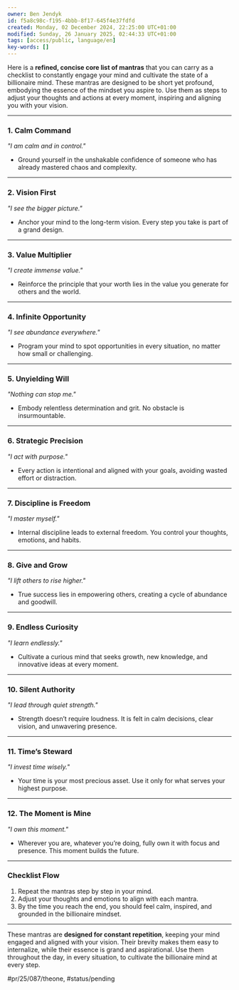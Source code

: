 ```yaml
---
owner: Ben Jendyk
id: f5a8c98c-f195-4bbb-8f17-645f4e37fdfd
created: Monday, 02 December 2024, 22:25:00 UTC+01:00
modified: Sunday, 26 January 2025, 02:44:33 UTC+01:00
tags: [access/public, language/en]
key-words: []
---
```


Here is a **refined, concise core list of mantras** that you can carry as a checklist to constantly engage your mind and cultivate the state of a billionaire mind. These mantras are designed to be short yet profound, embodying the essence of the mindset you aspire to. Use them as steps to adjust your thoughts and actions at every moment, inspiring and aligning you with your vision.

---

### **1. Calm Command**

*"I am calm and in control."*

- Ground yourself in the unshakable confidence of someone who has already mastered chaos and complexity.

---

### **2. Vision First**

*"I see the bigger picture."*

- Anchor your mind to the long-term vision. Every step you take is part of a grand design.

---

### **3. Value Multiplier**

*"I create immense value."*

- Reinforce the principle that your worth lies in the value you generate for others and the world.

---

### **4. Infinite Opportunity**

*"I see abundance everywhere."*

- Program your mind to spot opportunities in every situation, no matter how small or challenging.

---

### **5. Unyielding Will**

*"Nothing can stop me."*

- Embody relentless determination and grit. No obstacle is insurmountable.

---

### **6. Strategic Precision**

*"I act with purpose."*

- Every action is intentional and aligned with your goals, avoiding wasted effort or distraction.

---

### **7. Discipline is Freedom**

*"I master myself."*

- Internal discipline leads to external freedom. You control your thoughts, emotions, and habits.

---

### **8. Give and Grow**

*"I lift others to rise higher."*

- True success lies in empowering others, creating a cycle of abundance and goodwill.

---

### **9. Endless Curiosity**

*"I learn endlessly."*

- Cultivate a curious mind that seeks growth, new knowledge, and innovative ideas at every moment.

---

### **10. Silent Authority**

*"I lead through quiet strength."*

- Strength doesn’t require loudness. It is felt in calm decisions, clear vision, and unwavering presence.

---

### **11. Time’s Steward**

*"I invest time wisely."*

- Your time is your most precious asset. Use it only for what serves your highest purpose.

---

### **12. The Moment is Mine**

*"I own this moment."*

- Wherever you are, whatever you’re doing, fully own it with focus and presence. This moment builds the future.

---

### **Checklist Flow**

1. Repeat the mantras step by step in your mind.  
2. Adjust your thoughts and emotions to align with each mantra.  
3. By the time you reach the end, you should feel calm, inspired, and grounded in the billionaire mindset.

---

These mantras are **designed for constant repetition**, keeping your mind engaged and aligned with your vision. Their brevity makes them easy to internalize, while their essence is grand and aspirational. Use them throughout the day, in every situation, to cultivate the billionaire mind at every step.


#pr/25/087/theone, #status/pending
